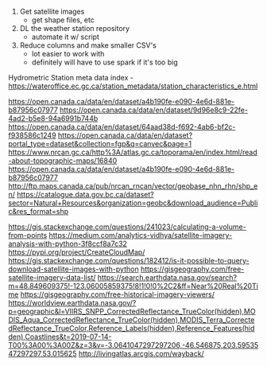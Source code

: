 <!-- Things to do: -->
1. Get satellite images 
    - get shape files, etc 
2. DL the weather station repository
    - automate it w/ script
3. Reduce columns and make smaller CSV's 
    - lot easier to work with 
    - definitely will have to use spark if it's too big 

Hydrometric Station meta data index 
    - https://wateroffice.ec.gc.ca/station_metadata/station_characteristics_e.html

https://open.canada.ca/data/en/dataset/a4b190fe-e090-4e6d-881e-b87956c07977
https://open.canada.ca/data/en/dataset/9d96e8c9-22fe-4ad2-b5e8-94a6991b744b
https://open.canada.ca/data/en/dataset/64aad38d-f692-4ab6-bf2c-f938586c1249
https://open.canada.ca/data/en/dataset?portal_type=dataset&collection=fgp&q=canvec&page=1
https://www.nrcan.gc.ca/http%3A/atlas.gc.ca/toporama/en/index.html/read-about-topographic-maps/16840
https://open.canada.ca/data/en/dataset/a4b190fe-e090-4e6d-881e-b87956c07977
http://ftp.maps.canada.ca/pub/nrcan_rncan/vector/geobase_nhn_rhn/shp_en/
https://catalogue.data.gov.bc.ca/dataset?sector=Natural+Resources&organization=geobc&download_audience=Public&res_format=shp


https://gis.stackexchange.com/questions/241023/calculating-a-volume-from-points
https://medium.com/analytics-vidhya/satellite-imagery-analysis-with-python-3f8ccf8a7c32
https://pypi.org/project/CreateCloudMap/
https://gis.stackexchange.com/questions/182412/is-it-possible-to-query-download-satellite-images-with-python
https://gisgeography.com/free-satellite-imagery-data-list/
https://search.earthdata.nasa.gov/search?m=48.849609375!-123.06005859375!8!1!0!0%2C2&ff=Near%20Real%20Time
https://gisgeography.com/free-historical-imagery-viewers/
https://worldview.earthdata.nasa.gov/?p=geographic&l=VIIRS_SNPP_CorrectedReflectance_TrueColor(hidden),MODIS_Aqua_CorrectedReflectance_TrueColor(hidden),MODIS_Terra_CorrectedReflectance_TrueColor,Reference_Labels(hidden),Reference_Features(hidden),Coastlines&t=2019-07-14-T00%3A00%3A00Z&z=3&v=-3.0641047297297206,-46.546875,203.5953547297297,53.015625
http://livingatlas.arcgis.com/wayback/
